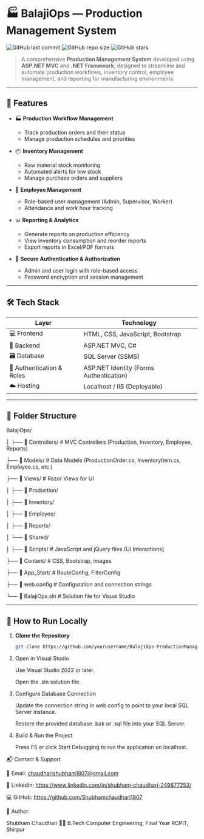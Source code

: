 # 🏭 BalajiOps — Production Management System

![GitHub last commit](https://img.shields.io/github/last-commit/yourusername/BalajiOps-ProductionManagementSystem?style=flat-square)
![GitHub repo size](https://img.shields.io/github/repo-size/yourusername/BalajiOps-ProductionManagementSystem?style=flat-square)
![GitHub stars](https://img.shields.io/github/stars/yourusername/BalajiOps-ProductionManagementSystem?style=flat-square)

> A comprehensive **Production Management System** developed using **ASP.NET MVC** and **.NET Framework**, designed to streamline and automate production workflows, inventory control, employee management, and reporting for manufacturing environments.

---

## 🚀 Features

- 🏭 **Production Workflow Management**
  - Track production orders and their status  
  - Manage production schedules and priorities  

- 📦 **Inventory Management**
  - Raw material stock monitoring  
  - Automated alerts for low stock  
  - Manage purchase orders and suppliers  

- 👥 **Employee Management**
  - Role-based user management (Admin, Supervisor, Worker)  
  - Attendance and work hour tracking  

- 📊 **Reporting & Analytics**
  - Generate reports on production efficiency  
  - View inventory consumption and reorder reports  
  - Export reports in Excel/PDF formats  

- 🔐 **Secure Authentication & Authorization**
  - Admin and user login with role-based access  
  - Password encryption and session management  

---

## 🛠 Tech Stack

| Layer          | Technology                 |
|----------------|----------------------------|
| 💻 Frontend     | HTML, CSS, JavaScript, Bootstrap |
| 🧠 Backend      | ASP.NET MVC, C#            |
| 🗃️ Database      | SQL Server (SSMS)           |
| 🔐 Authentication & Roles | ASP.NET Identity (Forms Authentication) |
| ☁️ Hosting      | Localhost / IIS (Deployable) |

---

## 📁 Folder Structure

BalajiOps/

│
├── 📁 Controllers/            # MVC Controllers (Production, Inventory, Employee, Reports)

├── 📁 Models/                # Data Models (ProductionOrder.cs, InventoryItem.cs, Employee.cs, etc.)

├── 📁 Views/                 # Razor Views for UI

│   ├── 📁 Production/ 

│   ├── 📁 Inventory/ 

│   ├── 📁 Employee/ 

│   ├── 📁 Reports/

│   └── 📁 Shared/  

│
├── 📁 Scripts/              # JavaScript and jQuery files (UI Interactions)

├── 📁 Content/               # CSS, Bootstrap, images

├── 📁 App_Start/             # RouteConfig, FilterConfig

├── 📝 web.config             # Configuration and connection strings

└── 🧩 BalajiOps.sln          # Solution file for Visual Studio

---

## 🧪 How to Run Locally

1. **Clone the Repository**

   ```bash
   git clone https://github.com/yourusername/BalajiOps-ProductionManagementSystem.git
2. Open in Visual Studio

   Use Visual Studio 2022 or later.

   Open the .sln solution file.
3. Configure Database Connection

   Update the connection string in web.config to point to your local SQL Server instance.

   Restore the provided database .bak or .sql file into your SQL Server.
4. Build & Run the Project

   Press F5 or click Start Debugging to run the application on localhost.

📬 Contact & Support

📧 Email: chaudharishubham1807@gmail.com

💼 LinkedIn: https://www.linkedin.com/in/shubham-chaudhari-249877253/

💻 GitHub: https://github.com/Shubhamchaudhari1807

🤝 Author:

Shubham Chaudhari
🧑‍💻 B.Tech Computer Engineering, Final Year
RCPIT, Shirpur



